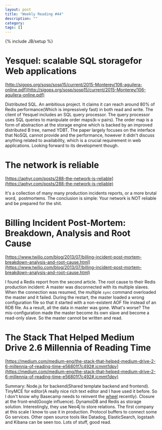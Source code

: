```yaml
---
layout: post
title: "Weekly Reading #44"
description: ""
category: 
tags: []
---
```


{% include JB/setup %}

# Yesquel: scalable SQL storagefor Web applications

[http://sigops.org/sosp/sosp15/current/2015-Monterey/106-aguilera-online.pdf](http://sigops.org/sosp/sosp15/current/2015-Monterey/106-aguilera-online.pdf)

Distributed SQL. An ambitious project. It claims it can reach around 80% of Redis performance(Which is impressively fast) in both read and write. The client of Yesquel includes an SQL query processor. The query processor uses SQL queries to manipulate order maps(k-v pairs). The order map is a form of abstraction at the storage engine which is backed by an improved distributed B tree, named YDBT.  The paper largely focuses on the interface that NoSQL cannot provide and the performance, however it didn't discuss anything related to availability, which is a crucial requirement in web applications. Looking forward to its development though.

# The network is reliable

[https://aphyr.com/posts/288-the-network-is-reliable](https://aphyr.com/posts/288-the-network-is-reliable)

It's a collection of many many production incidents reports, or a more brutal word,  postmortems. The conclusion is simple: Your network is NOT reliable and be prepared for the shit.

# Billing Incident Post-Mortem: Breakdown, Analysis and Root Cause

[https://www.twilio.com/blog/2013/07/billing-incident-post-mortem-breakdown-analysis-and-root-cause.html](https://www.twilio.com/blog/2013/07/billing-incident-post-mortem-breakdown-analysis-and-root-cause.html)

I found a Redis report from the second article. The root cause to their Redis production incident: A master was disconnected with its multiple slaves. When the connection was resumed, the multiple `sync` command overloaded the master and it failed. During the restart, the master loaded a wrong configuration file so that it started with a non-existent AOF file instead of an RDB file. As a result, all the data in master was gone. What's worse? The mis-configuration made the master become its own slave and become a read-only slave. So the master cannot be written and read. 

# The Stack That Helped Medium Drive 2.6 Millennia of Reading Time

[https://medium.com/medium-eng/the-stack-that-helped-medium-drive-2-6-millennia-of-reading-time-e56801f7c492#.icmmt1dpv](https://medium.com/medium-eng/the-stack-that-helped-medium-drive-2-6-millennia-of-reading-time-e56801f7c492#.icmmt1dpv)

Summary: Node.js for backend(Shared template backend and frontend). TinyMCE for editor(A really nice rich text editor and I have used it before. So I don't know why Basecamp needs to reinvent the [wheel](https://github.com/basecamp/trix) recently). Closure at the front-end(Google influence). DynamoDB and Redis as storage solution. Interestingly, they use Neo4j to store relations. The first company at this scale I know to use it in production. Protocol buffers to connect some Go services. Other open source tools like Datadog, ElasticSearch, logstash and Kibana can be seen too. Lots of stuff, good read.

